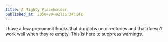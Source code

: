 ```yaml
---
title: A Mighty Placeholder
published_at: 2050-09-02T16:34:14Z
---
```


I have a few precommit hooks that do globs on directories
and that doesn't work well when they're empty. This is here
to suppress warnings.
